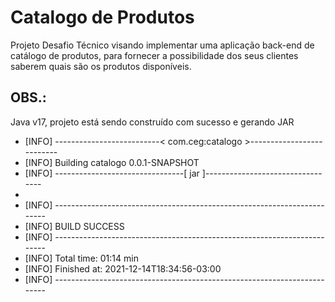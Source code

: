 # Catalogo de Produtos
Projeto Desafio Técnico visando implementar uma aplicação back-end de catálogo de produtos, para fornecer a possibilidade dos seus clientes saberem quais são os produtos disponíveis.

## OBS.:
  Java v17, projeto está sendo construído com sucesso e gerando JAR 


* [INFO] --------------------------< com.ceg:catalogo >--------------------------
* [INFO] Building catalogo 0.0.1-SNAPSHOT
* [INFO] --------------------------------[ jar ]---------------------------------
* 
* [INFO] ------------------------------------------------------------------------
* [INFO] BUILD SUCCESS
* [INFO] ------------------------------------------------------------------------
* [INFO] Total time:  01:14 min
* [INFO] Finished at: 2021-12-14T18:34:56-03:00
* [INFO] ------------------------------------------------------------------------